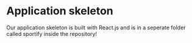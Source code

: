 # Application skeleton
Our application skeleton is built with React.js and is in a seperate folder called sportify inside the repository!